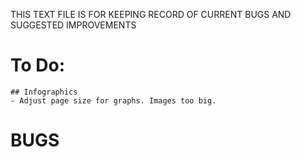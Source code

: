 THIS TEXT FILE IS FOR KEEPING RECORD OF CURRENT BUGS AND SUGGESTED IMPROVEMENTS


# To Do:


    ## Infographics
    - Adjust page size for graphs. Images too big.


# BUGS 




